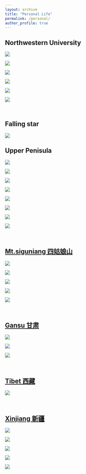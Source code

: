```yaml
---
layout: archive
title: "Personal Life"
permalink: /personal/
author_profile: true
---
```


## Northwestern University
![](../images/011.jpg)

![](../images/012.jpg)

![](../images/013.jpg)

![](../images/014.jpg)

![](../images/015.jpg)

![](../images/016.jpg)

<br>

## Falling star

![](../images/Picture1.png)


## Upper Penisula

![](../images/111.jpg)

![](../images/112.jpg)

![](../images/113.jpg)

![](../images/114.jpg)

![](../images/115.jpg)

![](../images/116.jpg)

![](../images/117.jpg)

![](../images/118.jpg)

<br>

## [Mt.siguniang 四姑娘山](https://zh.wikipedia.org/wiki/%E5%9B%9B%E5%A7%91%E5%A8%98%E5%B1%B1)
![](../images/211.jpg)

![](../images/212.jpg)

![](../images/213.jpg)

![](../images/214.jpg)

![](../images/215.jpg)

<br>

## [Gansu 甘肃](https://zh.wikipedia.org/wiki/%E7%94%98%E8%82%83%E7%9C%81)

![](../images/311.jpg)

![](../images/312.jpg)

![](../images/313.jpg)

<br>

## [Tibet 西藏](https://en.wikipedia.org/wiki/Tibet_Autonomous_Region)

![](../images/412.jpg)

<br>

## [Xinjiang 新疆](https://en.wikipedia.org/wiki/Xinjiang)

![](../images/511.jpg)

![](../images/512.jpg)

![](../images/513.jpg)

![](../images/514.jpg)

![](../images/515.jpg)




